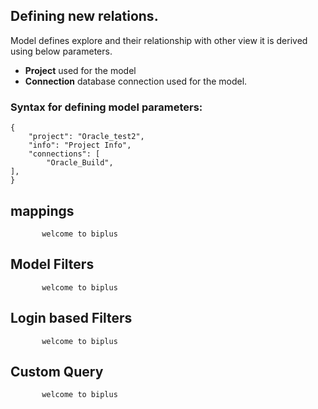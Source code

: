 ## Defining new relations. 

Model defines explore and their relationship with other view it is derived using below parameters.

- **Project** used for the model
- **Connection** database connection used for the model.

### Syntax for defining model parameters:
```
{
	"project": "Oracle_test2",
	"info": "Project Info",
	"connections": [
		"Oracle_Build",
],
}
``` 
## mappings

           welcome to biplus
## Model Filters

           welcome to biplus

## Login based Filters

           welcome to biplus

## Custom Query
    
           welcome to biplus
<!--stackedit_data:
eyJoaXN0b3J5IjpbMTU2OTk2Njk2Nl19
-->